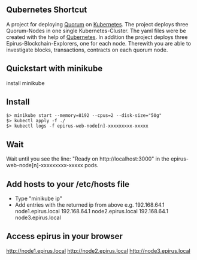 ## Qubernetes Shortcut
A project for deploying [Quorum](https://github.com/jpmorganchase/quorum) on [Kubernetes](https://github.com/kubernetes/kubernetes).
The project deploys three Quorum-Nodes in one single Kubernetes-Cluster. The yaml files were be created with the help of [Qubernetes](https://github.com/jpmorganchase/qubernetes). In addition the project deploys three Epirus-Blockchain-Explorers, one for each node. Therewith you are able to investigate blocks, transactions, contracts on each quorum node.

## Quickstart with minikube
install minikube

## Install 
```shell
$> minikube start --memory=8192 --cpus=2 --disk-size="50g"
$> kubectl apply -f ./
$> kubectl logs -f epirus-web-node[n]-xxxxxxxxx-xxxxx
```

## Wait
Wait until you see the line: "Ready on http://localhost:3000" in the epirus-web-node[n]-xxxxxxxxx-xxxxx pods.

## Add hosts to your /etc/hosts file
* Type "minikube ip"
* Add entries with the returned ip from above e.g. 
192.168.64.1		node1.epirus.local
192.168.64.1		node2.epirus.local
192.168.64.1		node3.epirus.local

## Access epirus in your browser
http://node1.epirus.local
http://node2.epirus.local
http://node3.epirus.local